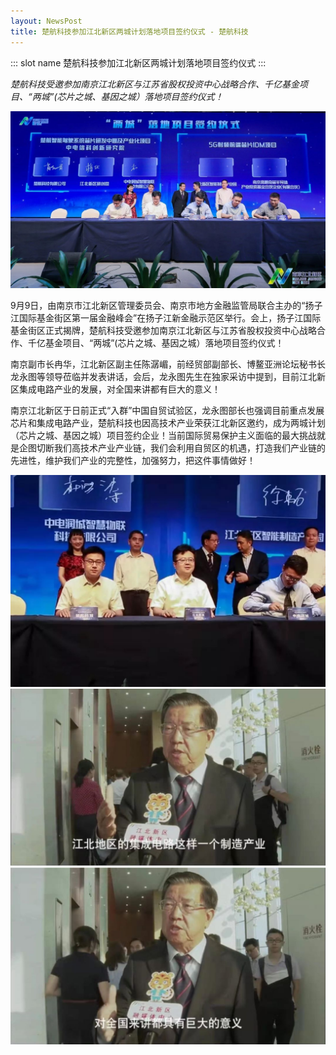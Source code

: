 ```yaml
---
layout: NewsPost
title: 楚航科技参加江北新区两城计划落地项目签约仪式 - 楚航科技
---
```


::: slot name
楚航科技参加江北新区两城计划落地项目签约仪式
:::

*楚航科技受邀参加南京江北新区与江苏省股权投资中心战略合作、千亿基金项目、“两城”(芯片之城、基因之城）落地项目签约仪式！*

![pic](./assets/2019-09-11/001.jpg)

9月9日，由南京市江北新区管理委员会、南京市地方金融监管局联合主办的“扬子江国际基金街区第一届金融峰会”在扬子江新金融示范区举行。会上，扬子江国际基金街区正式揭牌，楚航科技受邀参加南京江北新区与江苏省股权投资中心战略合作、千亿基金项目、“两城”(芯片之城、基因之城）落地项目签约仪式！

南京副市长冉华，江北新区副主任陈潺嵋，前经贸部副部长、博鳌亚洲论坛秘书长龙永图等领导莅临并发表讲话，会后，龙永图先生在独家采访中提到，目前江北新区集成电路产业的发展，对全国来讲都有巨大的意义！

南京江北新区于日前正式“入群”中国自贸试验区，龙永图部长也强调目前重点发展芯片和集成电路产业，楚航科技也因高技术产业荣获江北新区邀约，成为两城计划（芯片之城、基因之城）项目签约企业！当前国际贸易保护主义面临的最大挑战就是企图切断我们高技术产业产业链，我们会利用自贸区的机遇，打造我们产业链的先进性，维护我们产业的完整性，加强努力，把这件事情做好！

![pic](./assets/2019-09-11/002.jpg)
![pic](./assets/2019-09-11/003.jpg)
![pic](./assets/2019-09-11/004.jpg)
